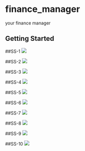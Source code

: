 # finance_manager

your finance manager

## Getting Started

##SS-1
![](assets/appScreenShots/Screenshot_2022-07-22-19-11-51-72.jpg)

##SS-2
![](assets/appScreenShots/Screenshot_2022-07-22-19-13-27-16.jpg)

##SS-3
![](assets/appScreenShots/Screenshot_2022-07-22-19-13-14-91.jpg)

##SS-4
![](assets/appScreenShots/Screenshot_2022-07-22-19-13-23-43.jpg)

##SS-5
![](assets/appScreenShots/Screenshot_2022-07-22-19-12-06-99.jpg)

##SS-6
![](assets/appScreenShots/Screenshot_2022-07-22-19-11-51-72.jpg)

##SS-7
![](assets/appScreenShots/Screenshot_2022-07-22-19-11-51-72.jpg)

##SS-8
![](assets/appScreenShots/Screenshot_2022-07-22-19-13-14-91.jpg)

##SS-9
![](assets/appScreenShots/Screenshot_2022-07-22-19-13-23-43.jpg)

##SS-10
![](assets/appScreenShots/Screenshot_2022-07-22-19-12-06-99.jpg)
